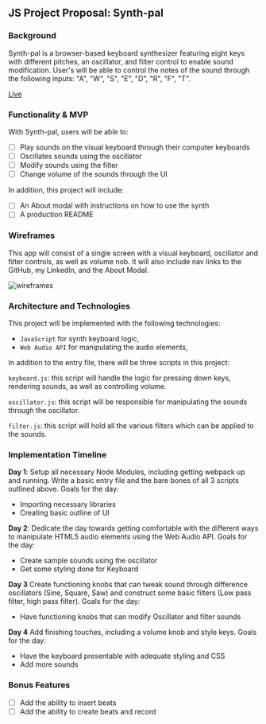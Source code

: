 ## JS Project Proposal: Synth-pal

### Background

Synth-pal is a browser-based keyboard synthesizer featuring eight keys with different pitches, an oscillator, and filter control to enable sound modification. User's will be able to control the notes of the sound through the following inputs: "A", "W", "S", "E", "D", "R", "F", "T".

[Live](https://mattnguyen.win/SynthPal/)

### Functionality & MVP

With Synth-pal, users will be able to:
- [ ] Play sounds on the visual keyboard through their computer keyboards
- [ ] Oscillates sounds using the oscillator
- [ ] Modify sounds using the filter
- [ ] Change volume of the sounds through the UI

In addition, this project will include:
- [ ] An About modal with instructions on how to use the synth
- [ ] A production README

### Wireframes
This app will consist of a single screen with a visual keyboard, oscillator and filter controls, as well as volume nob. It will also include nav links to the GitHub, my LinkedIn, and the About Modal.

![wireframes](https://github.com/jestir1234/synth-pal/blob/master/synth-pal.png)

### Architecture and Technologies
This project will be implemented with the following technologies:
- `JavaScript` for synth keyboard logic,
- `Web Audio API` for manipulating the audio elements,

In addition to the entry file, there will be three scripts in this project:

`keyboard.js`: this script will handle the logic for pressing down keys, rendering sounds, as well as controlling volume.

`oscillator.js`: this script will be responsible for manipulating the sounds through the oscillator.

`filter.js`: this script will hold all the various filters which can be applied to the sounds.

### Implementation Timeline
**Day 1**: Setup all necessary Node Modules, including getting webpack up and running. Write a basic entry file and the bare bones of all 3 scripts outlined above. Goals for the day:
- Importing necessary libraries
- Creating basic outline of UI

**Day 2**: Dedicate the day towards getting comfortable with the different ways to manipulate HTML5 audio elements using the Web Audio API. Goals for the day:
- Create sample sounds using the oscillator
- Get some styling done for Keyboard

**Day 3** Create functioning knobs that can tweak sound through difference oscillators (Sine, Square, Saw) and construct some basic filters (Low pass filter, high pass filter). Goals for the day:
- Have functioning knobs that can modify Oscillator and filter sounds

**Day 4** Add finishing touches, including a volume knob and style keys. Goals for the day:
- Have the keyboard presentable with adequate styling and CSS
- Add more sounds

### Bonus Features
- [ ] Add the ability to insert beats
- [ ] Add the ability to create beats and record
